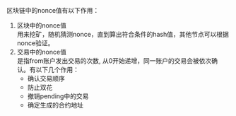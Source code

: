 区块链中的nonce值有以下作用：

1. 区块中的nonce值  
     用来挖矿，随机猜测nonce，直到算出符合条件的hash值，其他节点可以根据nonce验证。
2. 交易中的nonce值  
     是指from账户发出交易的次数, 从0开始递增，同一账户的交易会被依次确认。有以下几个作用：    
      - 确认交易顺序
      - 防止双花
      - 撤销pending中的交易
      - 确定生成的合约地址